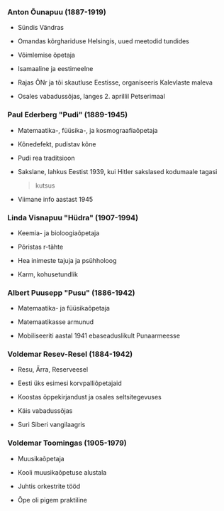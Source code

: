 ### **Anton Õunapuu (1887-1919)**

-   Sündis Vändras

-   Omandas kõrghariduse Helsingis, uued meetodid tundides

-   Võimlemise õpetaja

-   Isamaaline ja eestimeelne

-   Rajas ÕNr ja tõi skautluse Eestisse, organiseeris Kalevlaste maleva

-   Osales vabadussõjas, langes 2. aprillil Petserimaal

### **Paul Ederberg "Pudi" (1889-1945)**

-   Matemaatika-, füüsika-, ja kosmograafiaõpetaja

-   Kõnedefekt, pudistav kõne

-   Pudi rea traditsioon

-   Sakslane, lahkus Eestist 1939, kui Hitler sakslased kodumaale tagasi
    > kutsus

-   Viimane info aastast 1945

### **Linda Visnapuu "Hüdra" (1907-1994)**

-   Keemia- ja bioloogiaõpetaja

-   Põristas r-tähte

-   Hea inimeste tajuja ja psühholoog

-   Karm, kohusetundlik

### **Albert Puusepp "Pusu" (1886-1942)**

-   Matemaatika- ja füüsikaõpetaja

-   Matemaatikasse armunud

-   Mobiliseeriti aastal 1941 ebaseaduslikult Punaarmeesse

### **Voldemar Resev-Resel (1884-1942)**

-   Resu, Ärra, Reserveesel

-   Eesti üks esimesi korvpalliõpetajaid

-   Koostas õppekirjandust ja osales seltsitegevuses

-   Käis vabadussõjas

-   Suri Siberi vangilaagris

### **Voldemar Toomingas (1905-1979)**

-   Muusikaõpetaja

-   Kooli muusikaõpetuse alustala

-   Juhtis orkestrite tööd

-   Õpe oli pigem praktiline
